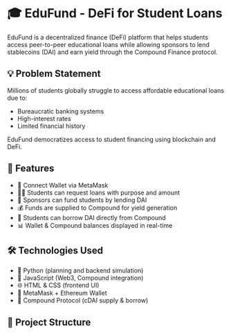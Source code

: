 # 🎓 EduFund - DeFi for Student Loans

EduFund is a decentralized finance (DeFi) platform that helps students access peer-to-peer educational loans while allowing sponsors to lend stablecoins (DAI) and earn yield through the Compound Finance protocol.

## 💡 Problem Statement

Millions of students globally struggle to access affordable educational loans due to:
- Bureaucratic banking systems
- High-interest rates
- Limited financial history

EduFund democratizes access to student financing using blockchain and DeFi.

## 🌟 Features

- 🔗 Connect Wallet via MetaMask
- 👨‍🎓 Students can request loans with purpose and amount
- 💼 Sponsors can fund students by lending DAI
- 💰 Funds are supplied to Compound for yield generation
- 💸 Students can borrow DAI directly from Compound
- 📊 Wallet & Compound balances displayed in real-time

## 🛠 Technologies Used

- 🐍 Python (planning and backend simulation)
- 💸 JavaScript (Web3, Compound integration)
- 🌐 HTML & CSS (frontend UI)
- 💼 MetaMask + Ethereum Wallet
- 🏦 Compound Protocol (cDAI supply & borrow)

## 📁 Project Structure

